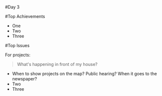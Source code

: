 #Day 3

#Top Achievements
- One
- Two
- Three

#Top Issues

For projects:

> What's happening in front of my house?

- When to show projects on the map? Public hearing? When it goes to the newspaper?
- Two
- Three
